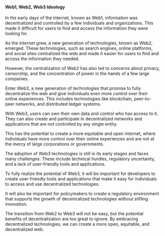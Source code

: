 #### Web1, Web2, Web3 Ideology

In the early days of the internet, known as Web1, information was decentralized and controlled by a few individuals and organizations. This made it difficult for users to find and access the information they were looking for.

As the internet grew, a new generation of technologies, known as Web2, emerged. These technologies, such as search engines, online platforms, and social sites centralized the web and made it easier for users to find and access the information they needed.

However, the centralization of Web2 has also led to concerns about privacy, censorship, and the concentration of power in the hands of a few large companies.

Enter Web3, a new generation of technologies that promise to fully decentralize the web and give individuals even more control over their online experiences. This includes technologies like blockchain, peer-to-peer networks, and distributed ledger systems.

With Web3, users can own their own data and control who has access to it. They can also create and participate in decentralized networks and applications that are not controlled by any single entity.

This has the potential to create a more equitable and open internet, where individuals have more control over their online experiences and are not at the mercy of large corporations or governments.

The adoption of Web3 technologies is still in its early stages and faces many challenges. These include technical hurdles, regulatory uncertainty, and a lack of user-friendly tools and applications.

To fully realize the potential of Web3, it will be important for developers to create user-friendly tools and applications that make it easy for individuals to access and use decentralized technologies.

It will also be important for policymakers to create a regulatory environment that supports the growth of decentralized technologies without stifling innovation.

The transition from Web2 to Web3 will not be easy, but the potential benefits of decentralization are too great to ignore. By embracing decentralized technologies, we can create a more open, equitable, and decentralized web.
